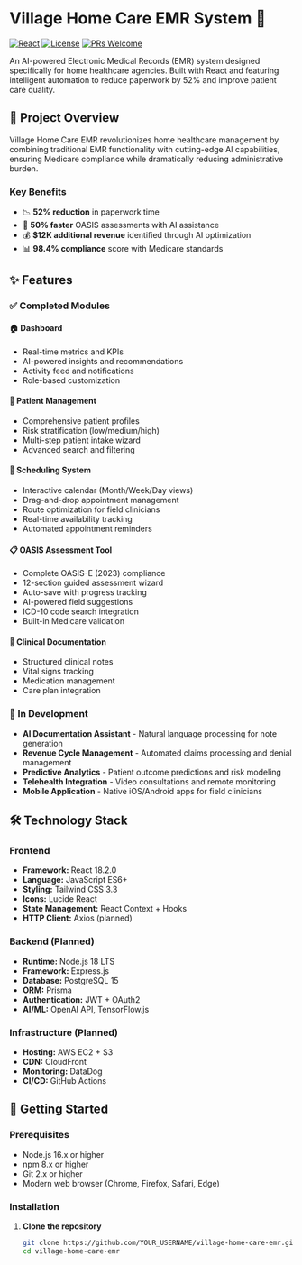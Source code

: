 # Village Home Care EMR System 🏥

[![React](https://img.shields.io/badge/React-18.2.0-blue.svg)](https://reactjs.org/)
[![License](https://img.shields.io/badge/license-MIT-green.svg)](LICENSE)
[![PRs Welcome](https://img.shields.io/badge/PRs-welcome-brightgreen.svg)](CONTRIBUTING.md)

An AI-powered Electronic Medical Records (EMR) system designed specifically for home healthcare agencies. Built with React and featuring intelligent automation to reduce paperwork by 52% and improve patient care quality.

## 🎯 Project Overview

Village Home Care EMR revolutionizes home healthcare management by combining traditional EMR functionality with cutting-edge AI capabilities, ensuring Medicare compliance while dramatically reducing administrative burden.

### Key Benefits
- 📉 **52% reduction** in paperwork time
- 🚀 **50% faster** OASIS assessments with AI assistance
- 💰 **$12K additional revenue** identified through AI optimization
- 📊 **98.4% compliance** score with Medicare standards

## ✨ Features

### ✅ Completed Modules

#### 🏠 **Dashboard**
- Real-time metrics and KPIs
- AI-powered insights and recommendations
- Activity feed and notifications
- Role-based customization

#### 👥 **Patient Management**
- Comprehensive patient profiles
- Risk stratification (low/medium/high)
- Multi-step patient intake wizard
- Advanced search and filtering

#### 📅 **Scheduling System**
- Interactive calendar (Month/Week/Day views)
- Drag-and-drop appointment management
- Route optimization for field clinicians
- Real-time availability tracking
- Automated appointment reminders

#### 📋 **OASIS Assessment Tool**
- Complete OASIS-E (2023) compliance
- 12-section guided assessment wizard
- Auto-save with progress tracking
- AI-powered field suggestions
- ICD-10 code search integration
- Built-in Medicare validation

#### 🏥 **Clinical Documentation**
- Structured clinical notes
- Vital signs tracking
- Medication management
- Care plan integration

### 🚧 In Development

- **AI Documentation Assistant** - Natural language processing for note generation
- **Revenue Cycle Management** - Automated claims processing and denial management
- **Predictive Analytics** - Patient outcome predictions and risk modeling
- **Telehealth Integration** - Video consultations and remote monitoring
- **Mobile Application** - Native iOS/Android apps for field clinicians

## 🛠️ Technology Stack

### Frontend
- **Framework:** React 18.2.0
- **Language:** JavaScript ES6+
- **Styling:** Tailwind CSS 3.3
- **Icons:** Lucide React
- **State Management:** React Context + Hooks
- **HTTP Client:** Axios (planned)

### Backend (Planned)
- **Runtime:** Node.js 18 LTS
- **Framework:** Express.js
- **Database:** PostgreSQL 15
- **ORM:** Prisma
- **Authentication:** JWT + OAuth2
- **AI/ML:** OpenAI API, TensorFlow.js

### Infrastructure (Planned)
- **Hosting:** AWS EC2 + S3
- **CDN:** CloudFront
- **Monitoring:** DataDog
- **CI/CD:** GitHub Actions

## 🚀 Getting Started

### Prerequisites

- Node.js 16.x or higher
- npm 8.x or higher
- Git 2.x or higher
- Modern web browser (Chrome, Firefox, Safari, Edge)

### Installation

1. **Clone the repository**
   ```bash
   git clone https://github.com/YOUR_USERNAME/village-home-care-emr.git
   cd village-home-care-emr
